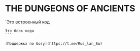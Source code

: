 # THE DUNGEONS OF ANCIENTS

`Это встроенный код

````
Это блок кода
```

[Поддержка по боту](https://t.me/Rus_lan_Su)

